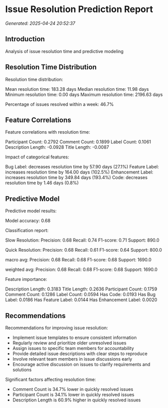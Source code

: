 # Issue Resolution Prediction Report

*Generated: 2025-04-24 20:52:37*

## Introduction

Analysis of issue resolution time and predictive modeling

## Resolution Time Distribution

Resolution time distribution:

Mean resolution time: 183.28 days
Median resolution time: 11.98 days
Minimum resolution time: 0.00 days
Maximum resolution time: 2196.63 days

Percentage of issues resolved within a week: 46.7%


## Feature Correlations

Feature correlations with resolution time:

Participant Count: 0.2792
Comment Count: 0.1899
Label Count: 0.1061
Description Length: -0.0928
Title Length: -0.0087

Impact of categorical features:

Bug Label: decreases resolution time by 57.90 days (27.1%)
Feature Label: increases resolution time by 164.00 days (102.5%)
Enhancement Label: increases resolution time by 349.84 days (193.4%)
Code: decreases resolution time by 1.46 days (0.8%)


## Predictive Model

Predictive model results:

Model accuracy: 0.68

Classification report:

Slow Resolution:
  Precision: 0.68
  Recall: 0.74
  F1-score: 0.71
  Support: 890.0

Quick Resolution:
  Precision: 0.68
  Recall: 0.61
  F1-score: 0.64
  Support: 800.0

macro avg:
  Precision: 0.68
  Recall: 0.68
  F1-score: 0.68
  Support: 1690.0

weighted avg:
  Precision: 0.68
  Recall: 0.68
  F1-score: 0.68
  Support: 1690.0

Feature importance:

Description Length: 0.3183
Title Length: 0.2636
Participant Count: 0.1759
Comment Count: 0.1286
Label Count: 0.0594
Has Code: 0.0193
Has Bug Label: 0.0186
Has Feature Label: 0.0144
Has Enhancement Label: 0.0020


## Recommendations

Recommendations for improving issue resolution:

- Implement issue templates to ensure consistent information
- Regularly review and prioritize older unresolved issues
- Assign issues to specific team members for accountability
- Provide detailed issue descriptions with clear steps to reproduce
- Involve relevant team members in issue discussions early
- Encourage active discussion on issues to clarify requirements and solutions

Significant factors affecting resolution time:

- Comment Count is 34.7% lower in quickly resolved issues
- Participant Count is 34.1% lower in quickly resolved issues
- Description Length is 60.9% higher in quickly resolved issues


